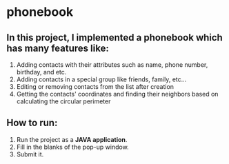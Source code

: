 # phonebook
## In this project, I implemented a phonebook which has many features like:

1. Adding contacts with their attributes such as name, phone number, birthday, and etc.
1. Adding contacts in a special group like friends, family, etc...
1. Editing or removing contacts from the list after creation
1. Getting the contacts' coordinates and finding their neighbors based on calculating the circular perimeter

## How to run:

1. Run the project as a **JAVA application**.
1. Fill in the blanks of the pop-up window. 
1. Submit it.

